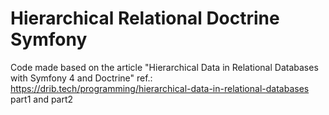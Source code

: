 # Hierarchical Relational Doctrine Symfony

Code made based on the article "Hierarchical Data in Relational Databases with Symfony 4 and Doctrine"
ref.: https://drib.tech/programming/hierarchical-data-in-relational-databases part1 and part2
